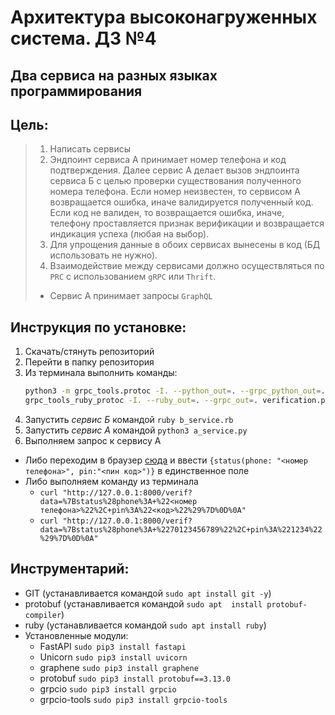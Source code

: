 # Архитектура высоконагруженных система. ДЗ №4
## Два сервиса на разных языках программирования


## Цель:
> 1. Написать сервисы
> 2. Эндпоинт сервиса А принимает номер телефона и код подтверждения.
> Далее сервис А делает вызов эндпоинта сервиса Б с целью проверки существования полученного номера телефона.
> Если номер неизвестен, то сервисом А возвращается ошибка, иначе валидируется полученный код.
> Если код не валиден, то возвращается ошибка, иначе, телефону проставляется признак верификации и возвращается индикация успеха (любая на выбор).
> 3. Для упрощения данные в обоих сервисах вынесены в код (БД использовать не нужно).
> 4. Взаимодействие между сервисами должно осуществляться по `PRC` с использованием `gRPC` или `Thrift`.
> * Сервис А принимает запросы `GraphQL`


## Инструкция по установке:
1. Скачать/стянуть репозиторий
1. Перейти в папку репозитория
1. Из терминала выполнить команды:
	```bash
	python3 -m grpc_tools.protoc -I. --python_out=. --grpc_python_out=. verification.proto
	grpc_tools_ruby_protoc -I. --ruby_out=. --grpc_out=. verification.proto
	```
1. Запустить *сервис Б* командой `ruby b_service.rb`
1. Запустить *сервис А* командой `python3 a_service.py`
1. Выполняем запрос к сервису А
  * Либо переходим в браузер [сюда](http://127.0.0.1:8000) и ввести `{status(phone: "<номер телефона>", pin:"<пин код>")}` в единственное поле
  * Либо выполняем команду из терминала 
  	* `curl "http://127.0.0.1:8000/verif?data=%7Bstatus%28phone%3A+%22<номер телефона>%22%2C+pin%3A%22<код>%22%29%7D%0D%0A"`
  	* `curl "http://127.0.0.1:8000/verif?data=%7Bstatus%28phone%3A+%2270123456789%22%2C+pin%3A%221234%22%29%7D%0D%0A"`


## Инструментарий:
- GIT (устанавливается командой `sudo apt install git -y`)
- protobuf (устанавливается командой `sudo apt  install protobuf-compiler`)
- ruby (устанавливается командой `sudo apt install ruby`)
- Установленные модули:
	+ FastAPI `sudo pip3 install fastapi`
	+ Unicorn `sudo pip3 install uvicorn`
	+ graphene `sudo pip3 install graphene`
	+ protobuf `sudo pip3 install protobuf==3.13.0`
	+ grpcio `sudo pip3 install grpcio`
	+ grpcio-tools `sudo pip3 install grpcio-tools`

